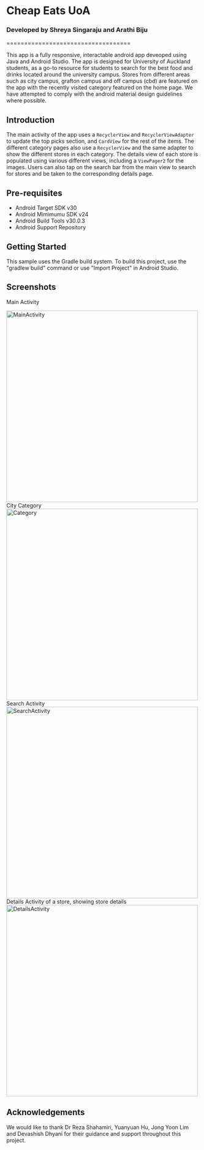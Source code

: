 # Cheap Eats UoA
### Developed by Shreya Singaraju and Arathi Biju
===================================


This app is a fully responsive, interactable android app deveoped using Java and Android Studio. The app is designed for University of Auckland students, as a go-to resource for students to search for the best food and drinks located around the university campus. Stores from different areas such as city campus, grafton campus and off campus (cbd) are featured on the app with the recently visited category featured on the home page. We have attempted to comply with the android material design guidelines where possible.

Introduction
------------

The main activity of the app uses a `RecyclerView` and `RecyclerViewAdapter` to update the top picks section, and `CardView` for the rest of the items.
The different category pages also use a `RecyclerView` and the same adapter to show the different stores in each category. The details view of each store is populated using various different views, including a `ViewPager2` for the images. Users can also tap on the search bar from the main view to search for stores and be taken to the corresponding details page.

Pre-requisites
--------------

- Android Target SDK v30
- Android Mimimumu SDK v24
- Android Build Tools v30.0.3
- Android Support Repository

Getting Started
---------------

This sample uses the Gradle build system. To build this project, use the
"gradlew build" command or use "Import Project" in Android Studio.

Screenshots
-------------
Main Activity

<img src="https://user-images.githubusercontent.com/62319771/120919225-8f247c00-c70c-11eb-9faf-712c1863e06b.png" height="500" alt="MainActivity"/> 
City Category

<img src="https://user-images.githubusercontent.com/62319771/120919275-ce52cd00-c70c-11eb-8f11-a1123f6c508c.png" height="500" alt="Category"/> 
Search Activity

<img src="https://user-images.githubusercontent.com/62319771/120919310-fd693e80-c70c-11eb-858d-a9165ac3f777.png" height="500" alt="SearchActivity"/> 
Details Activity of a store, showing store details

<img src="https://user-images.githubusercontent.com/62319771/120919364-4c16d880-c70d-11eb-927a-fd8f912b853e.png" height="500" alt="DetailsActivity"/> 


Acknowledgements
-------------
We would like to thank Dr Reza Shahamiri, Yuanyuan Hu, Jong Yoon Lim and Devashish Dhyani for their guidance and support throughout this project.


